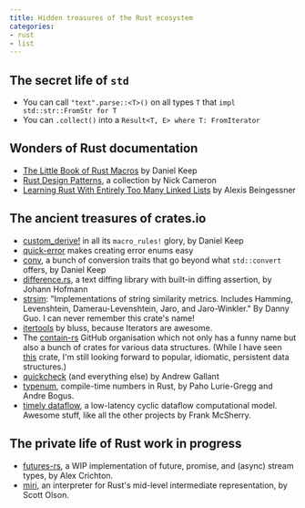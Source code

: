```yaml
---
title: Hidden treasures of the Rust ecosystem
categories:
- rust
- list
---
```


## The secret life of `std`

- You can call `"text".parse::<T>()` on all types `T` that `impl std::str::FromStr for T`
- You can `.collect()` into a `Result<T, E> where T: FromIterator`

## Wonders of Rust documentation

- [The Little Book of Rust Macros](https://danielkeep.github.io/tlborm/) by Daniel Keep
- [Rust Design Patterns](https://github.com/nrc/patterns), a collection by Nick Cameron
- [Learning Rust With Entirely Too Many Linked Lists](http://cglab.ca/~abeinges/blah/too-many-lists/book/) by Alexis Beingessner

## The ancient treasures of crates.io

- [custom_derive!](https://github.com/DanielKeep/rust-custom-derive) in all its `macro_rules!` glory, by Daniel Keep
- [quick-error](https://github.com/tailhook/quick-error) makes creating error enums easy
- [conv](https://github.com/DanielKeep/rust-conv), a bunch of conversion traits that go beyond what `std::convert` offers, by Daniel Keep
- [difference.rs](https://github.com/johannhof/difference.rs), a text diffing library with built-in diffing assertion, by Johann Hofmann
- [strsim](https://github.com/dguo/strsim-rs): "Implementations of string similarity metrics. Includes Hamming, Levenshtein, Damerau-Levenshtein, Jaro, and Jaro-Winkler." By Danny Guo. I can never remember this crate's name!
- [itertools](https://github.com/bluss/rust-itertools) by bluss, because Iterators are awesome.
- The [contain-rs](https://github.com/contain-rs) GitHub organisation which not only has a funny name but also a bunch of crates for various data structures. (While I have seen [this](https://github.com/michaelwoerister/rs-persistent-datastructures) crate, I'm still looking forward to popular, idiomatic, persistent data structures.)
- [quickcheck](https://github.com/BurntSushi/quickcheck) (and everything else) by Andrew Gallant
- [typenum](https://github.com/paholg/typenum), compile-time numbers in Rust, by Paho Lurie-Gregg and Andre Bogus.
- [timely dataflow](https://github.com/frankmcsherry/timely-dataflow), a low-latency cyclic dataflow computational model. Awesome stuff, like all the other projects by Frank McSherry.

## The private life of Rust work in progress

- [futures-rs](https://github.com/alexcrichton/futures-rs), a WIP implementation of future, promise, and (async) stream types, by Alex Crichton.
- [miri](https://github.com/solson/miri), an interpreter for Rust's mid-level intermediate representation, by Scott Olson.
